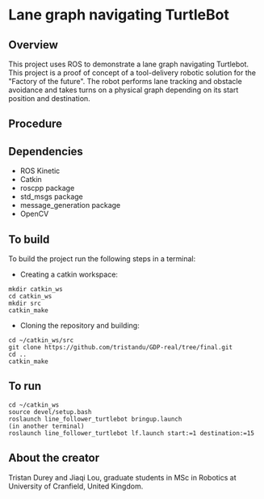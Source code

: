 # Lane graph navigating TurtleBot

## Overview
This project uses ROS to demonstrate a lane graph navigating Turtlebot. This project is a proof of concept of a tool-delivery robotic solution for the "Factory of the future". The robot performs lane tracking and obstacle avoidance and takes turns on a physical graph depending on its start position and destination.

## Procedure


## Dependencies

* ROS Kinetic
* Catkin
* roscpp package
* std_msgs package
* message_generation package
* OpenCV

## To build
To build the project run the following steps in a terminal:
* Creating a catkin workspace:
```
mkdir catkin_ws
cd catkin_ws
mkdir src
catkin_make
```
* Cloning the repository and building:
```
cd ~/catkin_ws/src
git clone https://github.com/tristandu/GDP-real/tree/final.git
cd ..
catkin_make
```

## To run
```
cd ~/catkin_ws
source devel/setup.bash
roslaunch line_follower_turtlebot bringup.launch
(in another terminal)
roslaunch line_follower_turtlebot lf.launch start:=1 destination:=15
```

## About the creator
Tristan Durey and Jiaqi Lou, graduate students in MSc in Robotics at University of Cranfield, United Kingdom. 
